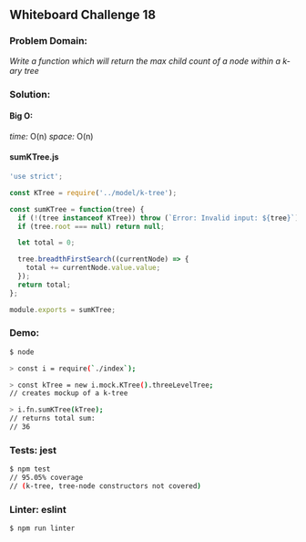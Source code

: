 ## Whiteboard Challenge 18

### Problem Domain:

*Write a function which will return the max child count of a node within a k-ary tree*

### Solution:

#### Big O:
*time:* O(n)
*space:* O(n)

#### sumKTree.js
```js
'use strict';

const KTree = require('../model/k-tree');

const sumKTree = function(tree) {
  if (!(tree instanceof KTree)) throw (`Error: Invalid input: ${tree}`);
  if (tree.root === null) return null;

  let total = 0;

  tree.breadthFirstSearch((currentNode) => {
    total += currentNode.value.value;
  });
  return total;
};

module.exports = sumKTree;
```

### Demo:

```sh
$ node

> const i = require(`./index`);

> const kTree = new i.mock.KTree().threeLevelTree;
// creates mockup of a k-tree

> i.fn.sumKTree(kTree);
// returns total sum:
// 36
```

### Tests: jest

```sh
$ npm test
// 95.05% coverage
// (k-tree, tree-node constructors not covered)
```

### Linter: eslint

```sh
$ npm run linter
```
